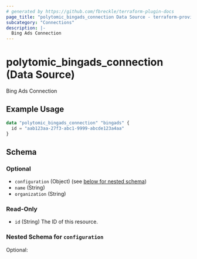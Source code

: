```yaml
---
# generated by https://github.com/fbreckle/terraform-plugin-docs
page_title: "polytomic_bingads_connection Data Source - terraform-provider-polytomic"
subcategory: "Connections"
description: |-
  Bing Ads Connection
---
```


# polytomic_bingads_connection (Data Source)

Bing Ads Connection

## Example Usage

```terraform
data "polytomic_bingads_connection" "bingads" {
  id = "aab123aa-27f3-abc1-9999-abcde123a4aa"
}
```

<!-- schema generated by tfplugindocs -->
## Schema

### Optional

- `configuration` (Object) (see [below for nested schema](#nestedatt--configuration))
- `name` (String)
- `organization` (String)

### Read-Only

- `id` (String) The ID of this resource.

<a id="nestedatt--configuration"></a>
### Nested Schema for `configuration`

Optional:



